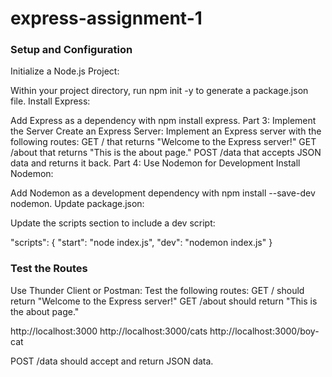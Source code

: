 # express-assignment-1

### Setup and Configuration
Initialize a Node.js Project:

Within your project directory, run npm init -y to generate a package.json file.
Install Express:

Add Express as a dependency with npm install express.
Part 3: Implement the Server
Create an Express Server:
Implement an Express server with the following routes:
GET / that returns "Welcome to the Express server!"
GET /about that returns "This is the about page."
POST /data that accepts JSON data and returns it back.
Part 4: Use Nodemon for Development
Install Nodemon:

Add Nodemon as a development dependency with npm install --save-dev nodemon.
Update package.json:

Update the scripts section to include a dev script:

"scripts": {
  "start": "node index.js",
  "dev": "nodemon index.js"
}
### Test the Routes
Use Thunder Client or Postman:
Test the following routes:
GET / should return "Welcome to the Express server!"
GET /about should return "This is the about page." 

http://localhost:3000
http://localhost:3000/cats
http://localhost:3000/boy-cat

POST /data should accept and return JSON data.
